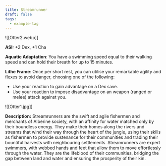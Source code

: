 ```yaml
---
title: Streamrunner
draft: false
tags:
  - example-tag
---
```

![[Otter2.webp]]

**ASI:** +2 Dex, +1 Cha

**Aquatic Adaptation**: You have a swimming speed equal to their walking speed and can hold their breath for up to 15 minutes.

**Lithe Frame**: Once per short rest, you can utilise your remarkable agility and flexes to avoid danger, choosing one of the following:

- Use your reaction to gain advantage on a Dex save.
- Use your reaction to impose disadvantage on an weapon (ranged or melee) attack against you.

![[Otter1.jpg]]

**Description:**
Streamrunners are the swift and agile fishermen and merchants of Alberine society, with an affinity for water matched only by their boundless energy. They make their homes along the rivers and streams that wind their way through the heart of the jungle, using their skills as fishermen to provide sustenance for their communities and trading their bountiful harvests with neighbouring settlements. Streamrunners are expert swimmers, with webbed hands and feet that allow them to move effortlessly through the water. They are the lifeblood of their communities, bridging the gap between land and water and ensuring the prosperity of their kin.